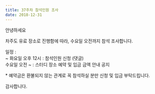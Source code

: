 ```yaml
---
title: 37주차 참석인원 조사
date: 2018-12-31
---
```


<p>
안녕하세요
</p><p>
차주도 유료 장소로 진행함에 따라, 수요일 오전까지 참석 조사합니다.
</p><p>
일정 :<br>
~ 화요일 오후 12시 : 참석인원 신청 (댓글)<br>
수요일 오전 ~ : 스터디 장소 예약 및 입금 금액 안내 공지
</p><p>
* 예약금은 환불되지 않는 관계로 꼭 참석하실 분만 신청 및 입금 부탁드립니다.
</p><p>
감사합니다.
</p>
